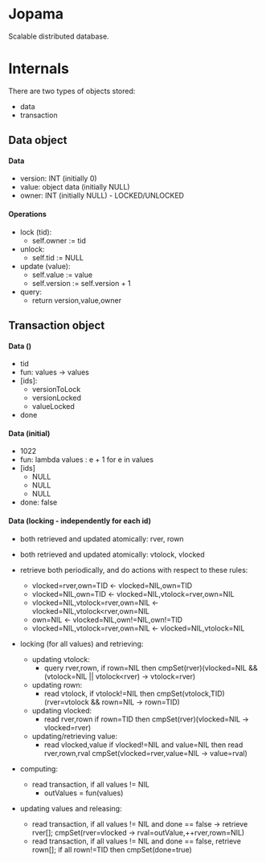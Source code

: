 # Jopama
Scalable distributed database.

# Internals
There are two types of objects stored:
* data
* transaction

## Data object
#### Data
* version: INT (initially 0)
* value: object data (initially NULL)
* owner: INT (initially NULL) - LOCKED/UNLOCKED

#### Operations
* lock (tid):
	* self.owner := tid
* unlock:
	* self.tid := NULL
* update (value):
	* self.value := value 
	* self.version := self.version + 1
* query:
	* return version,value,owner

## Transaction object
#### Data ()
* tid
* fun: values -> values
* [ids]:
	* versionToLock
	* versionLocked
	* valueLocked
* done

#### Data (initial)
* 1022
* fun: lambda values : e + 1 for e in values
* [ids]
	* NULL
	* NULL
	* NULL
* done: false

#### Data (locking - independently for each id)
* both retrieved and updated atomically: rver, rown
* both retrieved and updated atomically: vtolock, vlocked
* retrieve both periodically, and do actions with respect to these rules:
	* vlocked=rver,own=TID <- vlocked=NIL,own=TID
	* vlocked=NIL,own=TID <- vlocked=NIL,vtolock=rver,own=NIL
	* vlocked=NIL,vtolock=rver,own=NIL <- vlocked=NIL,vtolock<rver,own=NIL
	* own=NIL <- vlocked=NIL,own!=NIL,own!=TID
	* vlocked=NIL,vtolock=rver,own=NIL <- vlocked=NIL,vtolock=NIL

* locking (for all values) and retrieving:
	* updating vtolock:
		* query rver,rown, if rown=NIL then cmpSet(rver)(vlocked=NIL && (vtolock=NIL || vtolock<rver) -> vtolock=rver)
	* updating rown:
		* read vtolock, if vtolock!=NIL then cmpSet(vtolock,TID)(rver=vtolock && rown=NIL -> rown=TID)
	* updating vlocked:
		* read rver,rown if rown=TID then cmpSet(rver)(vlocked=NIL -> vlocked=rver)
	* updating/retrieving value:
		* read vlocked,value if vlocked!=NIL and value=NIL then read rver,rown,rval cmpSet(vlocked=rver,value=NIL -> value=rval)

* computing:
	* read transaction, if all values != NIL
		* outValues = fun(values)

* updating values and releasing:
	* read transaction, if all values != NIL and done == false -> retrieve rver[]; cmpSet(rver=vlocked -> rval=outValue,++rver,rown=NIL)
	* read transaction, if all values != NIL and done == false, retrieve rown[]; if all rown!=TID then cmpSet(done=true)
